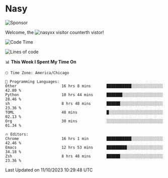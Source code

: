 # Nasy

<!--
<p align="center">
<img height="200" src="https://github-readme-stats.vercel.app/api?username=nasyxx&count_private=true&show_icons=true&theme=dracula&include_all_commits=true"/>
<img height="200" src="https://github-readme-stats.vercel.app/api/top-langs/?username=nasyxx&theme=dracula&hide=html,jupyter+notebook&count_private=true&show_icons=true"/>
</p>

  
----------------
-->

![Sponsor](https://img.shields.io/static/v1.svg?label=Sponsor&message=%E2%9D%A4&logo=GitHub&style=flat&color=pink)
 
Welcome, the ![nasyxx visitor counter](https://count.getloli.com/get/@nasyxx?theme=rule34)th vistor!
 
<!--START_SECTION:waka-->
![Code Time](http://img.shields.io/badge/Code%20Time-3%2C790%20hrs%2024%20mins-blue)

![Lines of code](https://img.shields.io/badge/From%20Hello%20World%20I%27ve%20Written-6.3%20million%20lines%20of%20code-blue)

📊 **This Week I Spent My Time On** 

```text
🕑︎ Time Zone: America/Chicago

💬 Programming Languages: 
Other                    16 hrs 8 mins       ███████████░░░░░░░░░░░░░░   42.80 % 
Python                   10 hrs 44 mins      ███████░░░░░░░░░░░░░░░░░░   28.46 % 
sh                       8 hrs 48 mins       ██████░░░░░░░░░░░░░░░░░░░   23.36 % 
TOML                     48 mins             █░░░░░░░░░░░░░░░░░░░░░░░░   02.13 % 
Org                      30 mins             ░░░░░░░░░░░░░░░░░░░░░░░░░   01.34 % 

🔥 Editors: 
Chrome                   16 hrs 1 min        ███████████░░░░░░░░░░░░░░   42.46 % 
Emacs                    12 hrs 53 mins      █████████░░░░░░░░░░░░░░░░   34.18 % 
Zsh                      8 hrs 48 mins       ██████░░░░░░░░░░░░░░░░░░░   23.36 % 
```


 Last Updated on 11/10/2023 10:29:48 UTC
<!--END_SECTION:waka-->

<!-- ![visitors](https://visitor-badge.laobi.icu/badge?page_id=nasyxx.nasyxx) -->
